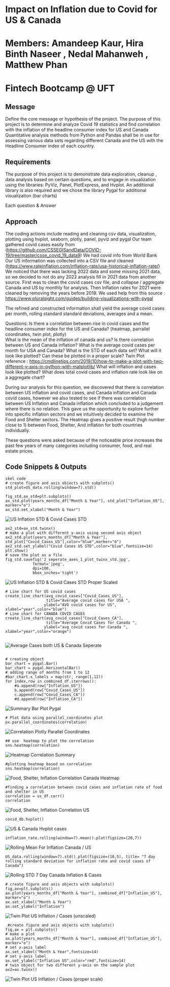 # Impact on Inflation due to Covid for US & Canada
# Members: Amandeep Kaur, Hira Binth Naseer , Nedal Mahanweh , Matthew Phan
# Fintech Bootcamp @ UFT

## Message 
Define the core message or hypothesis of the project.
The purpose of this project is to determine and analyze Covid 19 statistics and find correlation with the inflation of
the headline consumer index for US and Canada 
Quantitative analysis methods from Python and Pandas shall be in use for assessing various data sets regarding different Canada and the US with the Headline Consumer index of each country. 

## Requirements
The purpose of this project is to demonstrate data exploration, cleanup , data analysis based on certain questions,
and to engage in visualization using the libraries: PyViz, Panel, PlotExpress, and Hvplot. An additional library is also required
and we chose the library Pygal for additional visualization (bar charts)

Each question & Answer

## Approach
The coding actions include reading and cleaning csv data, visualization, plotting using hvplot, seaborn, plotly, panel, pyviz and pygal
Our team gathered covid cases easily from (https://github.com/CSSEGISandData/COVID-19/tree/master/csse_covid_19_data9)
We had covid info from World Bank
Our US information was collected into a CSV file and cleaned (https://www.rateinflation.com/inflation-rate/usa-historical-inflation-rate/)
We noticed that there was lacking 2022 data and some missing 2021 data, so we decided to not do any 2022 analysis
fill in 2021 data from another source. First was to clean the covid cases csv file, and collapse / aggregate Canada and US 
by monthly for analysis. Then Inflation rates for 2021 were cleaned by removing the years before 2019. 
We used help from this source : https://www.pluralsight.com/guides/building-visualizations-with-pygal 

The refined and constructed information shall yield the average covid cases per month, rolling standard standard deviations, averages
and a mean.
 
   Questions: 
   Is there a correlation between rise in covid cases and the headline consumer index for the US and Canada?
   (heatmap, parrallel coordinates, twin plot, plotly)   
   What is the mean of the inflation of canada and us?
   Is there correlation between US and Canada inflation?
   What is the average covid cases per month for USA and Canada?
   What is the STD of each data set? What will it look like plotted? Can these be plotted in a proper scale?
   Twin Plot reference : https://cmdlinetips.com/2019/10/how-to-make-a-plot-with-two-different-y-axis-in-python-with-matplotlib/
   What will inflation and cases look like plotted?
   What does total covid cases and inflation rate look like on a aggregate chart?
   
   During our analysis for this question, we discovered that there is correlation between US inflation and covid cases, and Canada inflation
   and Canada covid cases, however we  also tested to see if there was correlation between US Inflation and Canada inflation which concluded
   to a judgement where there is no relation. This gave us the opportunity to explore further into specific inflation sectors and we intuitively
   decided to examine the Food and Shelter sectors. The Heatmap gives a positive result (high number close to 1) between Food, Shelter, And inflation
   for both countries individually. 
   
  
These questions were asked because of the noticeable price increases the past few years of many categories including consumer, food, and real estate prices.

## Code Snippets & Outputs
```
skel code
# create figure and axis objects with subplots()
std_plot=US_data.rolling(window=7).std()

fig_std,ax_std=plt.subplots()
ax_std.plot(years_months_df["Month & Year"], std_plot["Inflation_US"], marker="o")
ax_std.set_xlabel("Month & Year")
```
![US Inflation STD & Covid Cases STD](/images/2_seperate_axes_1_plot_twinx_.jpg)

```
ax2_std=ax_std.twinx()
# make a plot with different y-axis using second axis object
ax2_std.plot(years_months_df["Month & Year"], std_plot["Covid_Cases_US"],color="blue",marker="d")
ax2_std.set_ylabel("Covid Cases US STD",color="blue",fontsize=14)
plt.show()
# save the plot as a file
fig_std.savefig('2_seperate_axes_1_plot_twinx_std.jpg',
            format='jpeg',
            dpi=100,
            bbox_inches='tight')
```
![US Inflation STD & Covid Cases STD Proper Scaled](/images/2_seperate_axes_1_plot_twinx_std.jpg)
```
# Line chart for US covid cases 
create_line_chart(avg_covid_cases["Covid_Cases_US"],
                  title="Average covid cases for USA ",
                 ylabel="AVG covid cases for US", xlabel="year",color="blue")
# Line chart for CANADA COVID CASES
create_line_chart(avg_covid_cases["Covid_Cases_CA"],
                  title="Average Covid Cases for Canada ",
                 ylabel="avg covid cases for Canada ", xlabel="year",color="orange")
                 

```
![Average Cases both US & Canada Seperate](/images/avg%20covide%20cases%20for%20CA%20and%20US.png")

```

# creating object
bar_chart = pygal.Bar()
bar_chart = pygal.HorizontalBar()
# adding range of months from 1 to 12
#bar_chart.x_labels = map(str, range(1,12))
for index,row in combined_df.iterrows():
    #a.append(row["Inflation_US"])
    b.append(row["Covid_Cases_US"])
    c.append(row["Covid_Cases_CA"])
    #d.append(row["Inflation_CA"])
```
![Summary Bar Plot Pygal](/images/bar%20plot%20pygal.png)

```
# Plot data using parallel_coordinates plot
px.parallel_coordinates(correlation)
```
![Correlation Plotly Parallel Coordinates](/images/correlation%20for%20combined%20df%202.png)
```
## use  heatmap to plot the correlation 
sns.heatmap(correlation) 
```
![Heatmap Correlation Summary](/images/correlation%20%20for%20combined%20df.png)

```
#plotting heatmap based on correlation
sns.heatmap(correlation)
```
![Food, Shelter, Inflation Correlation Canada Heatmap](/images/correlation%201.png)

```
#finding a correlation between covid cases and inflation rate of food and shelter in US
correlation = us_df.corr()
correlation
```
![Food, Shelter, Inflation Correlation US](/images/correlation%20for%20US.png)

```
covid_db.hvplot()
```
![US & Canada Hvplot cases](/images/covid_cases%20in%20CA%20and%20US%20for%20period.png)

```
inflation_rate.rolling(window=7).mean().plot(figsize=(20,7))
```
![Rolling Mean For Inflation Canada / US](/images/rolling%20.mean%20for%20combined%20df.png)

```
US_data.rolling(window=7).std().plot(figsize=(10,5), title= "7 day rolling standard deviation for inflation rate and covid cases of Canada")
```
![Rolling STD 7 Day Canada Inflation & Cases](/images/rolling%20std%20for%20CA.png)

```
# create figure and axis objects with subplots()
fig,ax=plt.subplots()
ax.plot(years_months_df["Month & Year"], combined_df["Inflation_US"], marker="o")
ax.set_xlabel("Month & Year")
ax.set_ylabel("Inflation")
```
![Twin Plot US Inflation / Cases (unscaled)](/images/Twin%20Plot%20for%20Inflation%20&%20US%20Cases%20for%20Combined%20DataFram.png)

```
 #create figure and axis objects with subplots()
fig,ax = plt.subplots()
# make a plot
ax.plot(years_months_df["Month & Year"], combined_df["Inflation_US"], marker="o")
# set x-axis label
ax.set_xlabel("Month & Year",fontsize=14)
# set y-axis label
ax.set_ylabel("Inflation US",color="red",fontsize=14)
# twin object for two different y-axis on the sample plot
ax2=ax.twinx()
```
![Twin Plot US Inflation / Cases (proper scale)](/twin%20plot.png)
